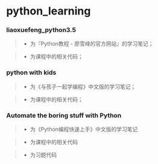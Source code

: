 # python_learning

### liaoxuefeng_python3.5

> * 为『Python教程 - 廖雪峰的官方网站』的学习笔记；

> * 为课程中的相关代码；


### python with kids

> * 为《与孩子一起学编程》中文版的学习笔记；

> * 为课程中的相关代码；

### Automate the boring stuff with Python

> * 为《Python编程快速上手》中文版的学习笔记

> * 为课程中的相关代码

> * 为习题代码
